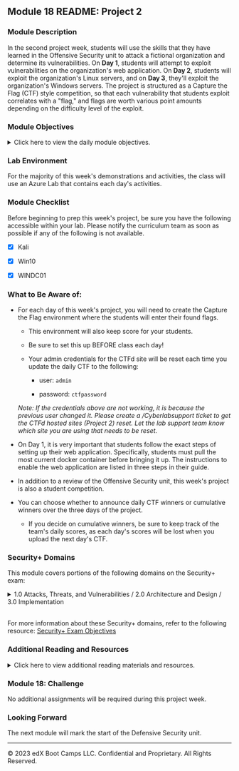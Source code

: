 ## Module 18 README: Project 2

### Module Description

In the second project week, students will use the skills that they have learned in the Offensive Security unit to attack a fictional organization and determine its vulnerabilities. On **Day 1**, students will attempt to exploit vulnerabilities on the organization's web application. On **Day 2**, students will exploit the organization's Linux servers, and on **Day 3**, they'll exploit the organization's Windows servers. The project is structured as a Capture the Flag (CTF) style competition, so that each vulnerability that students exploit correlates with a "flag," and flags are worth various point amounts depending on the difficulty level of the exploit.

### Module Objectives

<details>
    <summary>Click here to view the daily module objectives.</summary>

  <br>

- **Day 1**: Students will be provided a fictional organization's web application that has a variety of vulnerabilities. Students will be tasked with finding flags as they exploit these vulnerabilities.

- **Day 2**: Students will continue to exploit the fictional organization, but will focus on the organization's Linux servers and vulnerabilities related to Linux operating systems. Students will continue finding flags during their exploitation.

- **Day 3**: Students will continue to exploit the fictional organization, but will focus on the organization's Windows servers and vulnerabilities related to Windows operating systems. Students will continue finding flags during their exploitation.

</details>

### Lab Environment

For the majority of this week's demonstrations and activities, the class will use an Azure Lab that contains each day's activities.

### Module Checklist

Before beginning to prep this week's project, be sure you have the following accessible within your lab. Please notify the curriculum team as soon as possible if any of the following is not available.

- [x] Kali

- [x] Win10  

- [x] WINDC01

### What to Be Aware of:

  - For each day of this week's project, you will need to create the Capture the Flag environment where the students will enter their found flags.  

    - This environment will also keep score for your students.

    - Be sure to set this up BEFORE class each day!

    - Your admin credentials for the CTFd site will be reset each time you update the daily CTF to the following:

       - user: `admin`

       - password: `ctfpassword`
     
     *Note: If the credentials above are not working, it is because the previous user changed it. Please create a /Cyberlabsupport ticket to get the CTFd hosted sites (Project 2) reset. Let the lab support team know which site you are using that needs to be reset.* 
  
  - On Day 1, it is very important that students follow the exact steps of setting up their web application. Specifically, students must pull the most current docker container before bringing it up. The instructions to enable the web application are listed in three steps in their guide.

  - In addition to a review of the Offensive Security unit, this week's project is also a student competition.
  
  - You can choose whether to announce daily CTF winners or cumulative winners over the three days of the project.
  
    - If you decide on cumulative winners, be sure to keep track of the team's daily scores, as each day's scores will be lost when you upload the next day's CTF.

### Security+ Domains

This module covers portions of the following domains on the Security+ exam:

<details>
    <summary>1.0 Attacks, Threats, and Vulnerabilities / 2.0 Architecture and Design / 3.0 Implementation </summary> 
 <br>

- Indicators of compromise
- Types of attacks
- Network components
- Secure network architecture concepts
- Common security issues
- Secure protocols
- Incident response procedures


</details> 

<br>

For more information about these Security+ domains, refer to the following resource: [Security+ Exam Objectives](https://comptiacdn.azureedge.net/webcontent/docs/default-source/exam-objectives/comptia-security-sy0-601-exam-objectives-(2-0).pdf?sfvrsn=8c5889ff_2)


### Additional Reading and Resources

<details> 
<summary> Click here to view additional reading materials and resources. </summary>
</br>

#### Day 1

- [CTFd Guide](https://docs.ctfd.io/docs/overview)  

- [OWASP Top 10 Web Application Security Risks](https://owasp.org/www-project-top-ten/)

- [41 Common Web Application Vulnerabilities Explained](https://securityscorecard.com/blog/common-web-application-vulnerabilities-explained)

- [Web application Input Validation Cheat Sheet](https://cheatsheetseries.owasp.org/cheatsheets/Input_Validation_Cheat_Sheet.html)

- [How to Use Burp Suite for Penetration Testing](https://portswigger.net/burp/documentation/desktop/penetration-testing)

#### Day 2:

- [CTFd Guide](https://docs.ctfd.io/docs/overview)  

- [List of CVEs](https://cve.mitre.org/cve/)

- [MSFconsole Core Commands Tutorial](https://www.offensive-security.com/metasploit-unleashed/msfconsole-commands/)

#### Day 3

- [Windows 10 Security Vulnerabilities](https://www.cvedetails.com/vulnerability-list/vendor_id-26/product_id-32238/Microsoft-Windows-10.html)




---


</details>

### Module 18: Challenge

No additional assignments will be required during this project week.

### Looking Forward 

The next module will mark the start of the Defensive Security unit. 

---

© 2023 edX Boot Camps LLC. Confidential and Proprietary. All Rights Reserved.
